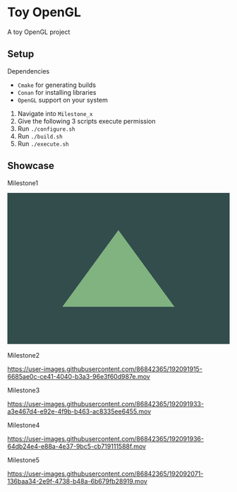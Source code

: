 # Toy OpenGL

A toy OpenGL project

## Setup

Dependencies
- `Cmake` for generating builds
- `Conan` for installing libraries
- `OpenGL` support on your system

1. Navigate into `Milestone_x`
2. Give the following 3 scripts execute permission
3. Run `./configure.sh`
4. Run `./build.sh`
5. Run `./execute.sh`

## Showcase

Milestone1

![Milestone1](./README_assets/milestone1.png)

Milestone2

https://user-images.githubusercontent.com/86842365/192091915-6685ae0c-ce41-4040-b3a3-96e3f60d987e.mov

Milestone3

https://user-images.githubusercontent.com/86842365/192091933-a3e467d4-e92e-4f9b-b463-ac8335ee6455.mov

Milestone4

https://user-images.githubusercontent.com/86842365/192091936-64db24e4-e88a-4e37-9bc5-cb719111588f.mov

Milestone5

https://user-images.githubusercontent.com/86842365/192092071-136baa34-2e9f-4738-b48a-6b679fb28919.mov
